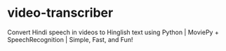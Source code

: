 # video-transcriber
Convert Hindi speech in videos to Hinglish text using Python | MoviePy + SpeechRecognition | Simple, Fast, and Fun!
